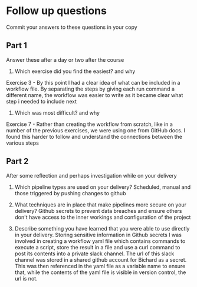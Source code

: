 # Follow up questions

Commit your answers to these questions in your copy

## Part 1
Answer these after a day or two after the course 

1. Which exercise did you find the easiest? and why

Exercise 3 - By this point I had a clear idea of what can be included in a workflow file. By separating the steps by giving each run command a different name, the workflow was easier to write as it became clear what step i needed to include next

1. Which was most difficult? and why

Exercise 7 - Rather than creating the workflow from scratch, like in a number of the previous exercises, we were using one from GitHub docs. I found this harder to follow and understand the connections between the various steps


## Part 2

After some reflection and perhaps investigation while on your delivery

1. Which pipeline types are used on your delivery? 
Scheduled, manual and those triggered by pushing changes to github 

1. What techniques are in place that make pipelines more secure on your delivery?
Github secrets to prevent data breaches and ensure others don't have access to the inner workings and configuration of the project 

1. Describe something you have learned that you were able to use directly in your delivery. 
Storing sensitive information in Github secrets 
I was involved in creating a workflow yaml file which contains commands to execute a script, store the result in a file and use a curl command to post its contents into a private slack channel. The url of this slack channel was stored in a shared github account for Bichard as a secret. This was then referenced in the yaml file as a variable name to ensure that, while the contents of the yaml file is visible in version control, the url is not. 





